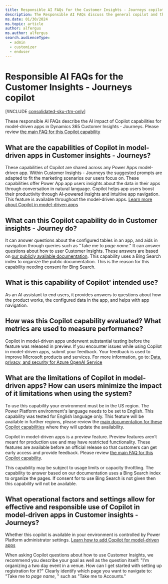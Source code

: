 ```yaml
---
title: Responsible AI FAQs for the Customer Insights - Journeys copilot
description: The Responsible AI FAQs discuss the general copilot and the key considerations for making use of this technology responsibly.
ms.date: 01/30/2024
ms.topic: article
author: alfergus
ms.author: alfergus
search.audienceType: 
  - admin
  - customizer
  - enduser
---
```


# Responsible AI FAQs for the Customer Insights - Journeys copilot

[!INCLUDE [consolidated-sku-rtm-only](./includes/consolidated-sku-rtm-only.md)]

These responsible AI FAQs describe the AI impact of Copilot capabilities for model-driven apps in Dynamics 365 Customer Insights - Journeys. Please review [the main FAQ for this Copilot capability](power-apps/maker/common/faqs-copilot-model-driven-app)

## What are the capabilities of Copilot in model-driven apps in Customer insights - Journeys?

These capabilities of Copilot are shared across any Power Apps model-driven app. Within Customer Insights - Journeys the suggested prompts are adapted to fit the marketing scenarios our users focus on. These capabilities offer Power App app users insights about the data in their apps through conversation in natural language. Copilot helps app users boost their productivity through AI-powered insights and intuitive app navigation. This feature is available throughout the model-driven apps.
[Learn more about Copilot in model-driven apps](/power-apps/maker/common/faqs-copilot-model-driven-app)

## What can this Copilot capability do in Customer insights - Journey do?
It can answer questions about the configured tables in an app, and aids in navigation through queries such as "Take me to _page name_."
It can answer questions about how to user Customer Insights. These answers are based on [our publicly available documentation](/dynamics365/customer-insights/journeys/). This capability uses a Bing Search index to organize the public documentation. This is the reason for this capability needing consent for Bing Search.

## What is this capability of Copilot' intended use?

As an AI assistant to end users, it provides answers to questions about how the product works, the configured data in the app, and helps with app navigation.

## How was this Copilot capability evaluated? What metrics are used to measure performance?

Copilot in model-driven apps underwent substantial testing before the feature was released in preview. If you encounter issues while using Copilot in model-driven apps, submit your feedback. Your feedback is used to improve Microsoft products and services. For more information, go to: [Data, privacy, and security for Azure OpenAI Service](/legal/cognitive-services/openai/data-privacy)

## What are the limitations of Copilot in model-driven apps? How can users minimize the impact of it limitations when using the system?

To use this capability your environment must be in the US region. The Power Platform environment's language needs to be set to English. This capability was tested for English language only. This feature will be available in further regions, please review the [main documentation for these Copilot capabilities](/power-apps/maker/common/faqs-copilot-model-driven-app) where they will update the availability. 

Copilot in model-driven apps is a preview feature. Preview features aren’t meant for production use and may have restricted functionality. These features are available before an official release so that customers can get early access and provide feedback. Please review [the main FAQ for this Copilot capability](power-apps/maker/common/faqs-copilot-model-driven-app).

This capability may be subject to usage limits or capacity throttling.
The capability to answer based on our documentation uses a Bing Search index to organize the pages. If consent for to use Bing Search is not given then this capability will not be available. 

## What operational factors and settings allow for effective and responsible use of Copilot in model-driven apps in Customer insights - Journeys?

Whether this copilot is available in your environment is controlled by Power Platform administrator settings. [Learn how to add Copilot for model-driven apps](/power-apps/maker/model-driven-apps/add-ai-copilot)

When asking Copilot questions about how to use Customer Insights, we recommend you describe your goal as well as the question itself: "I'm organizing a two day event in a venue. How can I get started with setting up registration for it?"
Clearly identify which page you want to navigate to: "Take me to _page name_, " such as "Take me to Accounts."
